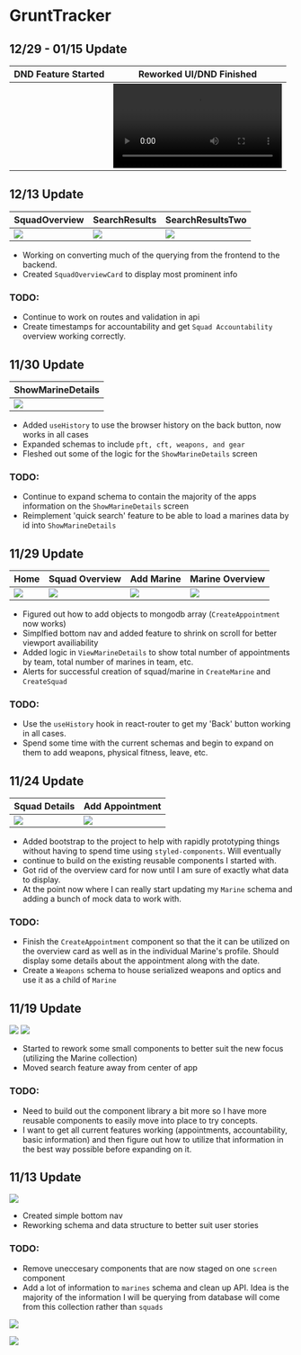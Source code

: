 # GruntTracker

## 12/29 - 01/15 Update


| DND Feature Started | Reworked UI/DND Finished |
| ------ | ------ |
|  | ![](.src/docs/GT_Update20200115.webm) |

## 12/13 Update

| SquadOverview |  SearchResults | SearchResultsTwo | 
| ------ | ------ | ------ |
| ![](./src/docs/1213_squadoverview.png) | ![](./src/docs/1213_2.png) | ![](./src/docs/1213_3.png) |

- Working on converting much of the querying from the frontend to the backend.
- Created `SquadOverviewCard` to display most prominent info

### TODO:
- Continue to work on routes and validation in api
- Create timestamps for accountability and get `Squad Accountability` overview working correctly.

## 11/30 Update

| ShowMarineDetails | 
| ------ | 
| ![](./src/docs/1130_showmarinedetails.png) |


- Added `useHistory` to use the browser history on the back button, now works in all cases
- Expanded schemas to include `pft, cft, weapons, and gear`
- Fleshed out some of the logic for the `ShowMarineDetails` screen


### TODO:
- Continue to expand schema to contain the majority of the apps information on the `ShowMarineDetails` screen
- Reimplement 'quick search' feature to be able to load a marines data by id into `ShowMarineDetails`


## 11/29 Update

| Home | Squad Overview | Add Marine | Marine Overview |
| ------ | ------ | ------ | ------ |
| ![](./src/docs/1128_home.png) | ![](./src/docs/1128_squadoverviewexpanded.png) | ![](./src/docs/1128_addmarine.png) | ![](./src/docs/1128_viewmarine.png) |

- Figured out how to add objects to mongodb array (`CreateAppointment` now works)
- Simplfied bottom nav and added feature to shrink on scroll for better viewport availiability
- Added logic in `ViewMarineDetails` to show total number of appointments by team, total number of marines in team, etc.
- Alerts for successful creation of squad/marine in `CreateMarine` and `CreateSquad`

### TODO:
- Use the `useHistory` hook in react-router to get my 'Back' button working in all cases.
- Spend some time with the current schemas and begin to expand on them to add weapons, physical fitness, leave, etc.

## 11/24 Update


| Squad Details | Add Appointment |
| ------ | ------ |
| ![](./src/docs/1124.png) | ![](./src/docs/1124_2.png) |

- Added bootstrap to the project to help with rapidly prototyping things without having to spend time using `styled-components`. Will eventually
- continue to build on the existing reusable components I started with. 
- Got rid of the overview card for now until I am sure of exactly what data to display.
- At the point now where I can really start updating my `Marine` schema and adding a bunch of mock data to work with.

### TODO:
- Finish the `CreateAppointment` component so that the it can be utilized on the overview card as well as in the individual Marine's profile. Should display some details about the appointment along with the date.
- Create a `Weapons` schema to house serialized weapons and optics and use it as a child of `Marine`

## 11/19 Update
![](./src/docs/MarineCollection1119.png)
![](./src/docs/home1119.png)

- Started to rework some small components to better suit the new focus (utilizing the Marine collection)
- Moved search feature away from center of app

### TODO:
- Need to build out the component library a bit more so I have more reusable components to easily move into place to try concepts.
- I want to get all current features working (appointments, accountability, basic information) and then figure out how to utilize that information in the best way possible before expanding on it.

## 11/13 Update

![](./src/docs/navbar1113.png)

- Created simple bottom nav
- Reworking schema and data structure to better suit user stories

### TODO: 
- Remove uneccesary components that are now staged on one `screen` component
- Add a lot of information to `marines` schema and clean up API. Idea is the majority of the information I will be querying from database will come from this collection rather than `squads` 


![](./src/docs/mindmap.png)

![](./src/docs/wireframe.png)

